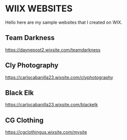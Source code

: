 # WIIX WEBSITES

Hello here are my sample websites that I created on WIX.

## Team Darkness

https://daynepost2.wixsite.com/teamdarkness

## Cly Photography

https://carlocabanilla23.wixsite.com/clyphotography

## Black Elk

https://carlocabanilla23.wixsite.com/blackelk

## CG Clothing

https://cgclothingus.wixsite.com/mysite
